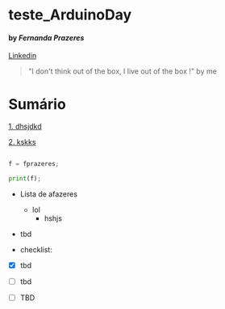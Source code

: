# teste_ArduinoDay

#### by *Fernanda Prazeres* 

[Linkedin](https://www.linkedin.com/in/fernandaprazeres/)


> "I don't think out of the box, I live out of the box !" by me


# Sumário 

[1. dhsjdkd](https://github.com/FPrazeres-26/teste_Ardu-noDay/blob/master/README.md#sum%C3%A1rio)

[2. kskks](Link)

```Python

f = fprazeres;

print(f);

```

- Lista de afazeres
  - lol 
    - hshjs
- tbd

- checklist:

- [X] tbd
- [ ] tbd
- [ ] TBD



